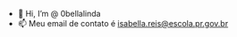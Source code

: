 - 👋 Hi, I’m @ 0bellalinda
- 📫  Meu email de contato é isabella.reis@escola.pr.gov.br

<!---
0bellalinda/0bellalinda is a ✨ special ✨ repository because its `README.md` (this file) appears on your GitHub profile.
You can click the Preview link to take a look at your changes.
--->
